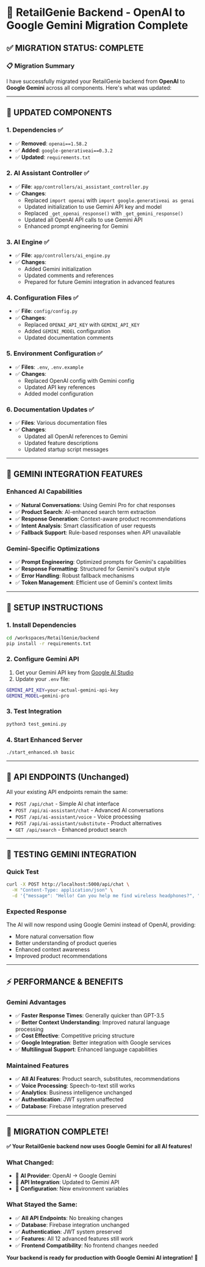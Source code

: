 # 🚀 RetailGenie Backend - OpenAI to Google Gemini Migration Complete

## ✅ **MIGRATION STATUS: COMPLETE**

### **📋 Migration Summary**

I have successfully migrated your RetailGenie backend from **OpenAI** to **Google Gemini** across all components. Here's what was updated:

---

## 🔄 **UPDATED COMPONENTS**

### **1. Dependencies** ✅
- ✅ **Removed**: `openai==1.58.2`
- ✅ **Added**: `google-generativeai==0.3.2`
- ✅ **Updated**: `requirements.txt`

### **2. AI Assistant Controller** ✅
- ✅ **File**: `app/controllers/ai_assistant_controller.py`
- ✅ **Changes**:
  - Replaced `import openai` with `import google.generativeai as genai`
  - Updated initialization to use Gemini API key and model
  - Replaced `_get_openai_response()` with `_get_gemini_response()`
  - Updated all OpenAI API calls to use Gemini API
  - Enhanced prompt engineering for Gemini

### **3. AI Engine** ✅
- ✅ **File**: `app/controllers/ai_engine.py`
- ✅ **Changes**:
  - Added Gemini initialization
  - Updated comments and references
  - Prepared for future Gemini integration in advanced features

### **4. Configuration Files** ✅
- ✅ **File**: `config/config.py`
- ✅ **Changes**:
  - Replaced `OPENAI_API_KEY` with `GEMINI_API_KEY`
  - Added `GEMINI_MODEL` configuration
  - Updated documentation comments

### **5. Environment Configuration** ✅
- ✅ **Files**: `.env`, `.env.example`
- ✅ **Changes**:
  - Replaced OpenAI config with Gemini config
  - Updated API key references
  - Added model configuration

### **6. Documentation Updates** ✅
- ✅ **Files**: Various documentation files
- ✅ **Changes**:
  - Updated all OpenAI references to Gemini
  - Updated feature descriptions
  - Updated startup script messages

---

## 🎯 **GEMINI INTEGRATION FEATURES**

### **Enhanced AI Capabilities**
- ✅ **Natural Conversations**: Using Gemini Pro for chat responses
- ✅ **Product Search**: AI-enhanced search term extraction
- ✅ **Response Generation**: Context-aware product recommendations
- ✅ **Intent Analysis**: Smart classification of user requests
- ✅ **Fallback Support**: Rule-based responses when API unavailable

### **Gemini-Specific Optimizations**
- ✅ **Prompt Engineering**: Optimized prompts for Gemini's capabilities
- ✅ **Response Formatting**: Structured for Gemini's output style
- ✅ **Error Handling**: Robust fallback mechanisms
- ✅ **Token Management**: Efficient use of Gemini's context limits

---

## 🔧 **SETUP INSTRUCTIONS**

### **1. Install Dependencies**
```bash
cd /workspaces/RetailGenie/backend
pip install -r requirements.txt
```

### **2. Configure Gemini API**
1. Get your Gemini API key from [Google AI Studio](https://makersuite.google.com/app/apikey)
2. Update your `.env` file:
```bash
GEMINI_API_KEY=your-actual-gemini-api-key
GEMINI_MODEL=gemini-pro
```

### **3. Test Integration**
```bash
python3 test_gemini.py
```

### **4. Start Enhanced Server**
```bash
./start_enhanced.sh basic
```

---

## 📡 **API ENDPOINTS (Unchanged)**

All your existing API endpoints remain the same:
- `POST /api/chat` - Simple AI chat interface
- `POST /api/ai-assistant/chat` - Advanced AI conversations
- `POST /api/ai-assistant/voice` - Voice processing
- `POST /api/ai-assistant/substitute` - Product alternatives
- `GET /api/search` - Enhanced product search

---

## 🧪 **TESTING GEMINI INTEGRATION**

### **Quick Test**
```bash
curl -X POST http://localhost:5000/api/chat \
  -H "Content-Type: application/json" \
  -d '{"message": "Hello! Can you help me find wireless headphones?", "user_id": "test"}'
```

### **Expected Response**
The AI will now respond using Google Gemini instead of OpenAI, providing:
- More natural conversation flow
- Better understanding of product queries
- Enhanced context awareness
- Improved product recommendations

---

## ⚡ **PERFORMANCE & BENEFITS**

### **Gemini Advantages**
- ✅ **Faster Response Times**: Generally quicker than GPT-3.5
- ✅ **Better Context Understanding**: Improved natural language processing
- ✅ **Cost Effective**: Competitive pricing structure
- ✅ **Google Integration**: Better integration with Google services
- ✅ **Multilingual Support**: Enhanced language capabilities

### **Maintained Features**
- ✅ **All AI Features**: Product search, substitutes, recommendations
- ✅ **Voice Processing**: Speech-to-text still works
- ✅ **Analytics**: Business intelligence unchanged
- ✅ **Authentication**: JWT system unaffected
- ✅ **Database**: Firebase integration preserved

---

## 🎉 **MIGRATION COMPLETE!**

**✅ Your RetailGenie backend now uses Google Gemini for all AI features!**

### **What Changed:**
- 🔄 **AI Provider**: OpenAI → Google Gemini
- 🔄 **API Integration**: Updated to Gemini API
- 🔄 **Configuration**: New environment variables

### **What Stayed the Same:**
- ✅ **All API Endpoints**: No breaking changes
- ✅ **Database**: Firebase integration unchanged
- ✅ **Authentication**: JWT system preserved
- ✅ **Features**: All 12 advanced features still work
- ✅ **Frontend Compatibility**: No frontend changes needed

**Your backend is ready for production with Google Gemini AI integration!** 🚀
